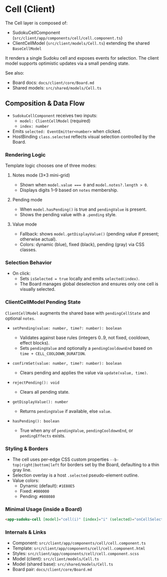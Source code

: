 # Cell (Client)

The Cell layer is composed of:

- SudokuCellComponent (`src/client/app/components/cell/cell.component.ts`)
- ClientCellModel (`src/client/models/Cell.ts`) extending the shared `BaseCellModel`

It renders a single Sudoku cell and exposes events for selection. The client model supports optimistic updates via a small pending state.

See also:
- Board docs: `docs/client/core/Board.md`
- Shared models: `src/shared/models/Cell.ts`

## Composition & Data Flow

- `SudokuCellComponent` receives two inputs:
  - `model: ClientCellModel` (required)
  - `index: number`
- Emits `selected: EventEmitter<number>` when clicked.
- HostBinding `class.selected` reflects visual selection controlled by the Board.

### Rendering Logic

Template logic chooses one of three modes:

1) Notes mode (3×3 mini-grid)
   - Shown when `model.value === 0` and `model.notes?.length > 0`.
   - Displays digits 1–9 based on `notes` membership.

2) Pending mode
   - When `model.hasPending()` is true and `pendingValue` is present.
   - Shows the pending value with a `.pending` style.

3) Value mode
   - Fallback: shows `model.getDisplayValue()` (pending value if present; otherwise actual).
   - Colors: dynamic (blue), fixed (black), pending (gray) via CSS classes.

### Selection Behavior

- On click:
  - Sets `isSelected = true` locally and emits `selected(index)`.
  - The Board manages global deselection and ensures only one cell is visually selected.

### ClientCellModel Pending State

`ClientCellModel` augments the shared base with `pendingCellState` and optional `notes`.

- `setPending(value: number, time?: number): boolean`
  - Validates against base rules (integers 0..9, not fixed, cooldown, effect blocks).
  - Sets `pendingValue` and optionally a `pendingCooldownEnd` based on `time + CELL_COOLDOWN_DURATION`.

- `confirmSet(value: number, time?: number): boolean`
  - Clears pending and applies the value via `update(value, time)`.

- `rejectPending(): void`
  - Clears all pending state.

- `getDisplayValue(): number`
  - Returns `pendingValue` if available, else `value`.

- `hasPending(): boolean`
  - True when any of `pendingValue`, `pendingCooldownEnd`, or `pendingEffects` exists.

### Styling & Borders

- The cell uses per-edge CSS custom properties `--b-top|right|bottom|left` for borders set by the Board, defaulting to a thin gray line.
- Selection overlay is a host `.selected` pseudo-element outline.
- Value colors:
  - Dynamic (default): `#1E88E5`
  - Fixed: `#000000`
  - Pending: `#808080`

### Minimal Usage (inside a Board)

```html
<app-sudoku-cell [model]="cell(i)" [index]="i" (selected)="onCellSelected($event)"></app-sudoku-cell>
```

### Internals & Links

- Component: `src/client/app/components/cell/cell.component.ts`
- Template: `src/client/app/components/cell/cell.component.html`
- Styles: `src/client/app/components/cell/cell.component.scss`
- Model (client): `src/client/models/Cell.ts`
- Model (shared base): `src/shared/models/Cell.ts`
- Board pair: `docs/client/core/Board.md`
